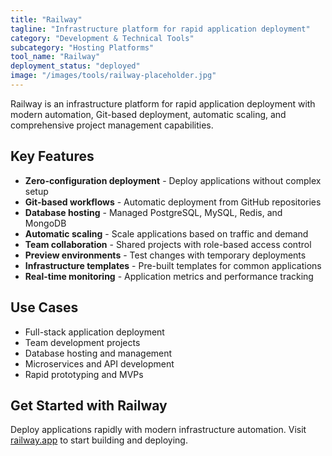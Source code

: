 ```yaml
---
title: "Railway"
tagline: "Infrastructure platform for rapid application deployment"
category: "Development & Technical Tools"
subcategory: "Hosting Platforms"
tool_name: "Railway"
deployment_status: "deployed"
image: "/images/tools/railway-placeholder.jpg"
---
```

Railway is an infrastructure platform for rapid application deployment with modern automation, Git-based deployment, automatic scaling, and comprehensive project management capabilities.

## Key Features

- **Zero-configuration deployment** - Deploy applications without complex setup
- **Git-based workflows** - Automatic deployment from GitHub repositories
- **Database hosting** - Managed PostgreSQL, MySQL, Redis, and MongoDB
- **Automatic scaling** - Scale applications based on traffic and demand
- **Team collaboration** - Shared projects with role-based access control
- **Preview environments** - Test changes with temporary deployments
- **Infrastructure templates** - Pre-built templates for common applications
- **Real-time monitoring** - Application metrics and performance tracking

## Use Cases

- Full-stack application deployment
- Team development projects
- Database hosting and management
- Microservices and API development
- Rapid prototyping and MVPs

## Get Started with Railway

Deploy applications rapidly with modern infrastructure automation. Visit [railway.app](https://railway.app) to start building and deploying.